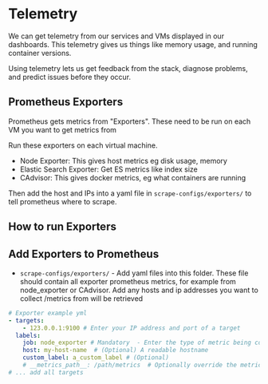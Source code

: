 # Telemetry
We can get telemetry from our services and VMs displayed in our dashboards. This telemetry gives us things like memory usage, and running container versions.

Using telemetry lets us get feedback from the stack, diagnose problems, and predict issues before they occur.

## Prometheus Exporters
Prometheus gets metrics from "Exporters". These need to be run on each VM you want to get metrics from

Run these exporters on each virtual machine.

- Node Exporter: This gives host metrics eg disk usage, memory
- Elastic Search Exporter: Get ES metrics like index size
- CAdvisor: This gives docker metrics, eg what containers are running

 Then add the host and IPs into a yaml file in `scrape-configs/exporters/` to tell prometheus where to scrape.


## How to run Exporters

## Add Exporters to Prometheus
- `scrape-configs/exporters/` -
 Add yaml files into this folder. These file should contain all exporter prometheus metrics, for example from node_exporter or CAdvisor. Add any hosts and ip addresses you want to collect /metrics from will be retrieved

```yaml 
# Exporter example yml
- targets:
    - 123.0.0.1:9100 # Enter your IP address and port of a target
  labels:
    job: node_exporter # Mandatory  - Enter the type of metric being collected
    host: my-host-name  # (Optional) A readable hostname
    custom_label: a_custom_label # (Optional)
    # __metrics_path__: /path/metrics  # Optionally override the metrics path, the default is just /metrics
# ... add all targets
```